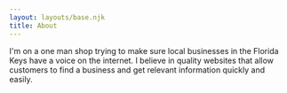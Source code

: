 ```yaml
---
layout: layouts/base.njk
title: About
---
```

I'm on a one man shop trying to make sure local businesses in the Florida Keys have a voice on the internet. I believe in quality websites that allow customers
to find a business and get relevant information quickly and easily.